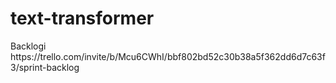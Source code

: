 # text-transformer
<p> Backlogi https://trello.com/invite/b/Mcu6CWhI/bbf802bd52c30b38a5f362dd6d7c63f3/sprint-backlog </p>
